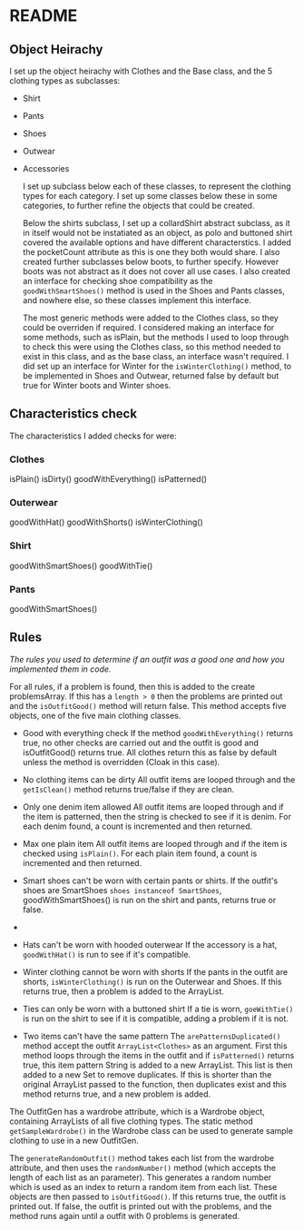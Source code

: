 # README

## Object Heirachy

I set up the object heirachy with Clothes and the Base class, and the 5 clothing types as subclasses:

- Shirt
- Pants
- Shoes
- Outwear
- Accessories

  I set up subclass below each of these classes, to represent the clothing types for each category. I set up some classes below these in some categories, to further refine the objects that could be created.

  Below the shirts subclass, I set up a collardShirt abstract subclass, as it in itself would not be instatiated as an object, as polo and buttoned shirt covered the available options and have different characterstics. I added the pocketCount attribute as this is one they both would share. I also created further subclasses below boots, to further specify. However boots was not abstract as it does not cover all use cases. I also created an interface for checking shoe compatibility as the `goodWithSmartShoes()` method is used in the Shoes and Pants classes, and nowhere else, so these classes implement this interface.

  The most generic methods were added to the Clothes class, so they could be overriden if required. I considered making an interface for some methods, such as isPlain, but the methods I used to loop through to check this were using the Clothes class, so this method needed to exist in this class, and as the base class, an interface wasn't required. I did set up an interface for Winter for the `isWinterClothing()` method, to be implemented in Shoes and Outwear, returned false by default but true for Winter boots and Winter shoes.

## Characteristics check

The characteristics I added checks for were:

### Clothes

isPlain()
isDirty()
goodWithEverything()
isPatterned()

### Outerwear

goodWithHat()
goodWithShorts()
isWinterClothing()

### Shirt

goodWithSmartShoes()
goodWithTie()

### Pants

goodWithSmartShoes()

## Rules

_The rules you used to determine if an outfit was a good one and how you implemented them in code._

For all rules, if a problem is found, then this is added to the create problemsArray. If this has a `length > 0` then the problems are printed out and the `isOutfitGood()` method will return false. This method accepts five objects, one of the five main clothing classes.

- Good with everything check
  If the method `goodWithEverything()` returns true, no other checks are carried out and the outfit is good and isOutfitGood() returns true. All clothes return this as false by default unless the method is overridden (Cloak in this case).

- No clothing items can be dirty
  All outfit items are looped through and the `getIsClean()` method returns true/false if they are clean.

- Only one denim item allowed
  All outfit items are looped through and if the item is patterned, then the string is checked to see if it is denim. For each denim found, a count is incremented and then returned.

- Max one plain item
  All outfit items are looped through and if the item is checked using `isPlain()`. For each plain item found, a count is incremented and then returned.

- Smart shoes can't be worn with certain pants or shirts.
  If the outfit's shoes are SmartShoes `shoes instanceof SmartShoes`, goodWithSmartShoes() is run on the shirt and pants, returns true or false.
-

- Hats can't be worn with hooded outerwear
  If the accessory is a hat, `goodWithHat()` is run to see if it's compatible.

- Winter clothing cannot be worn with shorts
  If the pants in the outfit are shorts, `isWinterClothing()` is run on the Outerwear and Shoes. If this returns true, then a problem is added to the ArrayList.

- Ties can only be worn with a buttoned shirt
  If a tie is worn, `goeWithTie()` is run on the shirt to see if it is compatible, adding a problem if it is not.

- Two items can't have the same pattern
  The `arePatternsDuplicated()` method accept the outfit `ArrayList<Clothes>` as an argument.
  First this method loops through the items in the outfit and if `isPatterned()` returns true, this item pattern String is added to a new ArrayList. This list is then added to a new Set to remove duplicates. If this is shorter than the original ArrayList passed to the function, then duplicates exist and this method returns true, and a new problem is added.

The OutfitGen has a wardrobe attribute, which is a Wardrobe object, containing ArrayLists of all five clothing types. The static method `getSampleWardrobe()` in the Wardrobe class can be used to generate sample clothing to use in a new OutfitGen.

The `generateRandomOutfit()` method takes each list from the wardrobe attribute, and then uses the `randomNumber()` method (which accepts the length of each list as an parameter). This generates a random number which is used as an index to return a random item from each list. These objects are then passed to `isOutfitGood()`. If this returns true, the outfit is printed out. If false, the outfit is printed out with the problems, and the method runs again until a outfit with 0 problems is generated.
